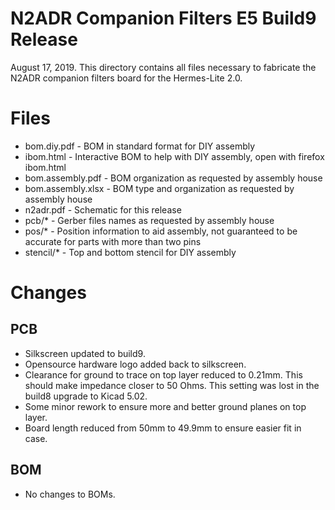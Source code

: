 N2ADR Companion Filters E5 Build9 Release
=========================================


August 17, 2019. This directory contains all files necessary to fabricate the N2ADR companion filters board for the Hermes-Lite 2.0.

# Files

 * bom.diy.pdf - BOM in standard format for DIY assembly
 * ibom.html - Interactive BOM to help with DIY assembly, open with firefox ibom.html
 * bom.assembly.pdf - BOM organization as requested by assembly house
 * bom.assembly.xlsx - BOM type and organization as requested by assembly house
 * n2adr.pdf - Schematic for this release
 * pcb/* - Gerber files names as requested by assembly house
 * pos/* - Position information to aid assembly, not guaranteed to be accurate for parts with more than two pins
 * stencil/* - Top and bottom stencil for DIY assembly

# Changes

## PCB

 * Silkscreen updated to build9.
 * Opensource hardware logo added back to silkscreen.
 * Clearance for ground to trace on top layer reduced to 0.21mm. This should make impedance closer to 50 Ohms. This setting was lost in the build8 upgrade to Kicad 5.02.
 * Some minor rework to ensure more and better ground planes on top layer.
 * Board length reduced from 50mm to 49.9mm to ensure easier fit in case. 

## BOM

 * No changes to BOMs.
 
